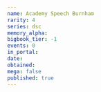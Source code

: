 ```yaml
---
name: Academy Speech Burnham
rarity: 4
series: dsc
memory_alpha:
bigbook_tier: -1
events: 0
in_portal:
date:
obtained:
mega: false
published: true
---
```



